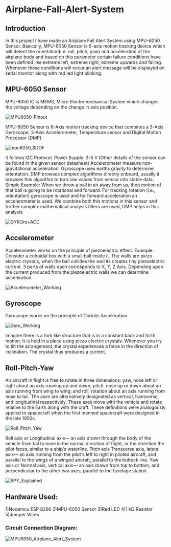 # Airplane-Fall-Alert-System

## Introduction
In this project I have made an Airplane Fall Alert System using MPU-6050 Sensor. Basically, MPU-6050 Sensor is 6-axis motion tracking device which will detect the orientation(i.e. roll, pitch, yaw) and acceleration of the airplane body and based on this parameter certain failure conditions have been defined like extreme left, extreme right, extreme upwards and falling. Whenever these conditions will occur an alert message will be displayed on serial monitor along with red led light blinking.

## MPU-6050 Sensor
MPU-6050 IC is MEMS, Micro Electromechanical System which changes the voltage depending on the change in axis position.

 ![MPU6050-Pinout](https://user-images.githubusercontent.com/51810591/128363516-c0d0a1ae-6f6d-467a-8b0c-8fe4af64dca7.png)
 
MPU-6050 Sensor is 6-Axis motion tracking device that combines a 3-Axis Gyroscope, 3-Axis Accelerometer, Temperature sensor and Digital Motion Processor (DMP).

![mpu6050_6DOF](https://user-images.githubusercontent.com/51810591/128363626-9bbc6d98-a617-4c87-a815-4a601e3a5a8f.jpg)

It follows I2C Protocol.
Power Supply: 3-5 V (Other details of the sensor can be found in the given sensor datasheet)
Accelerometer measure non-gravitational acceleration.
Gyroscope uses earths gravity to determine orientation.
DMP browses complex algorithms directly onboard, usually it browses this algorithm to turn raw values from sensor into stable data.
Simple Example:
When we throw a ball in air away from us, then motion of that ball is going to be rotational and forward. For tracking rotation (i.e., orientation) gyroscope is used and for forward acceleration an accelerometer is used. We combine both this motions in this sensor and further complex mathematical analysis filters are used, DMP helps in this analysis.  

![GYROro+ACC](https://user-images.githubusercontent.com/51810591/128363747-38e7ad62-d437-4325-9e07-7db727482e93.png)

## Accelerometer
Accelerometer works on the principle of piezoelectric effect.
Example: Consider a cuboidal box with a small ball inside it.
The walls are piezo electric crystals, when the ball collides the wall its creates tiny piezoelectric current.
3 parts of walls each corresponds to X, Y, Z Axis.
Depending upon the current produced from the piezoelectric walls we can determine acceleration

![Accelerometer_Working](https://user-images.githubusercontent.com/51810591/128364913-5dd8e6ba-97e6-4a1c-acde-75ed1a23bbf4.png)

## Gyroscope
Gyroscope works on the principle of Coriolis Acceleration.

 ![Gyro_Working](https://user-images.githubusercontent.com/51810591/128363925-527ad722-a523-4c09-872a-d9b3db2fee3f.jpg)

Imagine there is a fork like structure that is in a constant back and forth motion. It is held in a place using piezo electric crystals. Whenever you try to tilt the arrangement, the crystal experiences a force in the direction of inclination. The crystal thus produces a current.

## Roll-Pitch-Yaw
An aircraft in flight is free to rotate in three dimensions: yaw, nose left or right about an axis running up and down; pitch, nose up or down about an axis running from wing to wing; and roll, rotation about an axis running from nose to tail. The axes are alternatively designated as vertical, transverse, and longitudinal respectively. These axes move with the vehicle and rotate relative to the Earth along with the craft. These definitions were analogously applied to spacecraft when the first manned spacecraft were designed in the late 1950s.

![Roll_Pitch_Yaw](https://user-images.githubusercontent.com/51810591/128363999-02e60d51-2b58-4737-a28f-2b01423cff8d.png)

Roll axis or Longitudinal axis— an axis drawn through the body of the vehicle from tail to nose in the normal direction of flight, or the direction the pilot faces, similar to a ship's waterline.
Pitch axis  Transverse axis, lateral axis— an axis running from the pilot's left to right in piloted aircraft, and parallel to the wings of a winged aircraft, parallel to the buttock line.
Yaw axis or Normal axis, vertical axis— an axis drawn from top to bottom, and perpendicular to the other two axes, parallel to the fuselage station.

![RPY_Explained](https://user-images.githubusercontent.com/51810591/128364084-79b516a7-f136-4197-ad1c-44588d5e3a51.jpg)

## Hardware Used:
1)Nodemcu ESP 8266
2)MPU-6050 Sensor
3)Red LED
4)1 kΩ Resistor
5)Jumper Wires

### Circuit Connection Diagram:

![MPU6050_Airplane_Alert_System](https://user-images.githubusercontent.com/51810591/128366413-b167697b-d32e-4eab-b141-1cbbdbe4f648.png)
